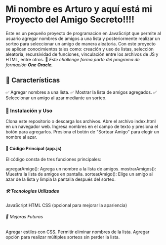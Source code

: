 <h1> Mi nombre es Arturo y aquí está mi Proyecto del Amigo Secreto!!!!</h1>

Este es un pequeño proyecto de programacion en JavaScript que permite al usuario agregar nombres de amigos a una lista y posteriormente realizar un sorteo para seleccionar un amigo de manera aleatoria.
Con este proyecto se aplican conocimientos tales como: creación y uso de listas, selección aleatoria, recursividad de funciones, vinculación entre los archivos de JS y HTML, entre otros.
🚀 *Este challenge forma parte del programa de formación **One Oracle**.*  

<h2>📌 Características </h2>
✅ Agregar nombres a una lista.
✅ Mostrar la lista de amigos agregados.
✅ Seleccionar un amigo al azar mediante un sorteo.

<h3>🚀 Instalación y Uso </h3>
<p>Clona este repositorio o descarga los archivos.
Abre el archivo index.html en un navegador web.
Ingresa nombres en el campo de texto y presiona el botón para agregarlos.
Presiona el botón de "Sortear Amigo" para elegir un nombre al azar.</p>

<h4>📜 Código Principal (app.js)</h4>
El código consta de tres funciones principales:

agregarAmigo(): Agrega un nombre a la lista de amigos.
mostrarAmigos(): Muestra la lista de amigos en pantalla.
sortearAmigo(): Elige un amigo al azar de la lista y limpia la pantalla después del sorteo.

<h5>🛠️ Tecnologías Utilizadas</h5>
JavaScript
HTML
CSS (opcional para mejorar la apariencia)

<h6>📌 Mejoras Futuras</h6>
Agregar estilos con CSS.
Permitir eliminar nombres de la lista.
Agregar opción para realizar múltiples sorteos sin perder la lista.
